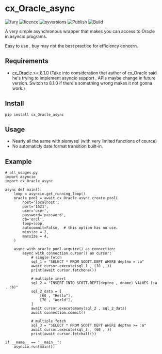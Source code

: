 # cx_Oracle_async
[![fury](https://badge.fury.io/py/cx-Oracle-async.svg)](https://badge.fury.io/py/cx-Oracle-async)
[![licence](https://img.shields.io/github/license/GoodManWEN/cx_Oracle_async)](https://github.com/GoodManWEN/cx_Oracle_async/blob/master/LICENSE)
[![pyversions](https://img.shields.io/pypi/pyversions/cx-Oracle-async.svg)](https://pypi.org/project/cx-Oracle-async/)
[![Publish](https://github.com/GoodManWEN/cx_Oracle_async/workflows/Publish/badge.svg)](https://github.com/GoodManWEN/cx_Oracle_async/actions?query=workflow:Publish)
[![Build](https://github.com/GoodManWEN/cx_Oracle_async/workflows/Build/badge.svg)](https://github.com/GoodManWEN/cx_Oracle_async/actions?query=workflow:Build)

A very simple asynchronous wrapper that makes you can access to Oracle in asyncio programs.

Easy to use , buy may not the best practice for efficiency concern.

## Requirements
- [cx_Oracle >= 8.1.0](https://github.com/oracle/python-cx_Oracle) (Take into consideration that author of cx_Oracle said he's trying to implement asyncio support , APIs maybe change in future version. Switch to 8.1.0 if there's something wrong makes it not gonna work.)

## Install

    pip install cx_Oracle_async
    
## Usage
- Nearly all the same with aiomysql (with very limited functions of cource)
- No automaticly date format transition built-in.

## Example
```Python3
# all_usages.py
import asyncio
import cx_Oracle_async

async def main():
    loop = asyncio.get_running_loop()
    oracle_pool = await cx_Oracle_async.create_pool(
        host='localhost', 
        port='1521',
        user='user', 
        password='password',
        db='orcl', 
        loop=loop,
        autocommit=False,  # this option has no use.
        minsize = 2,
        maxsize = 4,
    )

    async with oracle_pool.acquire() as connection:
        async with connection.cursor() as cursor:
            # single fetch 
            sql_1 = "SELECT * FROM SCOTT.DEPT WHERE deptno = :a"
            await cursor.execute(sql_1 , (10 , ))
            print(await cursor.fetchone())
            
            # multiple inert
            sql_2 = "INSERT INTO SCOTT.DEPT(deptno , dname) VALUES (:a , :b)"
            sql_2_data = [
                [60 , "Hello"],
                [70 , "World"], 
            ]
            await cursor.executemany(sql_2 , sql_2_data)
            await connection.commit()
            
            # multiple fetch
            sql_3 = "SELECT * FROM SCOTT.DEPT WHERE deptno >= :a"
            await cursor.execute(sql_3 , (60 , ))
            print(await cursor.fetchall())

if __name__ == '__main__':
    asyncio.run(main())
```
